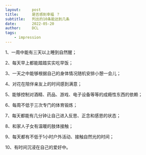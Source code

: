 ```yaml
---
layout:     post
title:      是否感到幸福 ？
subtitle:   列出的10条能达到几条
date:       2022-05-20
author:     DCL
tags:
    - impression
---
```


1、一周中能有三天以上睡到自然醒；

2、每天早上都能踏踏实实吃早饭；

3、一天之中能够根据自己的身体情况随机安排小憩一会儿；

4、对花在陪伴亲友上的时间感到满意；

5、能够控制对酒精、药品、游戏、电子设备等等的成瘾性东西的依赖；

6、每周不低于三次专门的体育锻炼；

7、每天都能有几分钟让自己进入反思、正念和感恩的状态；

8、和家人子女有温暖的肢体接触；

9、每天都有不低于1小时户外活动、接触自然光的时间；

10、有时间沉浸在自己的爱好中。